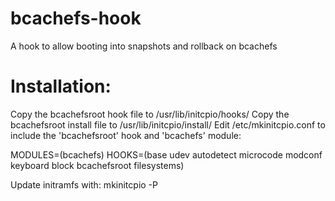 # bcachefs-hook
A hook to allow booting into snapshots and rollback on bcachefs

# Installation:
Copy the bcachefsroot hook file to /usr/lib/initcpio/hooks/
Copy the bcachefsroot install file to /usr/lib/initcpio/install/
Edit /etc/mkinitcpio.conf to include the 'bcachefsroot' hook and 'bcachefs' module:

MODULES=(bcachefs)
HOOKS=(base udev autodetect microcode modconf keyboard block bcachefsroot filesystems)

Update initramfs with:
mkinitcpio -P

